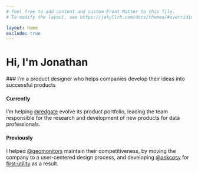 ```yaml
---
# Feel free to add content and custom Front Matter to this file.
# To modify the layout, see https://jekyllrb.com/docs/themes/#overriding-theme-defaults

layout: home
exclude: true 
---
```



<h1>Hi, I'm Jonathan</h1>
### I’m a product designer who helps companies develop their ideas into successful products

#### Currently
I’m helping <a href="https://www.red-gate.com/" target="_blank">@redgate</a> evolve its product portfolio, leading the team responsible for the research and development of new products for data professionals. 
                    
#### Previously
I helped <a href="https://twitter.com/geomonitors" target="_blank">@geomonitors</a> maintain their competitiveness, by moving the company to a user-centered design process, and developing <a href="https://twitter.com/AskCosy@askcosy" target="_blank">@askcosy</a> for <a href="https://www.first-utility.com/cosy" target="_blank">first:utility</a> as a result.
